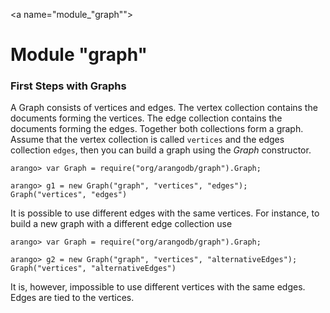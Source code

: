 <a name="module_"graph""></a>
# Module "graph"

<a name="first_steps_with_graphs"></a>
### First Steps with Graphs

A Graph consists of vertices and edges. The vertex collection contains the
documents forming the vertices. The edge collection contains the documents
forming the edges. Together both collections form a graph. Assume that the
vertex collection is called `vertices` and the edges collection `edges`, then
you can build a graph using the *Graph* constructor.

	arango> var Graph = require("org/arangodb/graph").Graph;
	
	arango> g1 = new Graph("graph", "vertices", "edges");
	Graph("vertices", "edges")

<!--@verbinclude graph25-->

It is possible to use different edges with the same vertices. For instance, to
build a new graph with a different edge collection use

	arango> var Graph = require("org/arangodb/graph").Graph;
	
	arango> g2 = new Graph("graph", "vertices", "alternativeEdges");
	Graph("vertices", "alternativeEdges")

<!--@verbinclude graph26 -->

It is, however, impossible to use different vertices with the same edges. Edges
are tied to the vertices.

